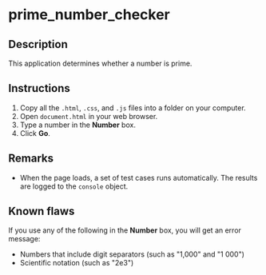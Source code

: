 prime_number_checker
====================

Description
-----------

This application determines whether a number is prime.

Instructions
------------

1. Copy all the `.html`, `.css`, and `.js` files into a folder on your computer.
2. Open `document.html` in your web browser.
3. Type a number in the **Number** box.
4. Click **Go**.

Remarks
-------

* When the page loads, a set of test cases runs automatically.  The results are logged to the `console` object.

Known flaws
-----------

If you use any of the following in the **Number** box, you will get an error message:

* Numbers that include digit separators (such as "1,000" and "1 000")
* Scientific notation (such as "2e3")
